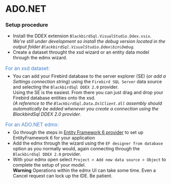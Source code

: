 # ADO.NET

### Setup procedure

* Install the DDEX extension `BlackbirdSql.VisualStudio.Ddex.vsix`. </br>*We're still under development so install the debug version located in the output folder `BlackbirdSql.VisualStudio.Ddex\bin\Debug`.*
* Create a dataset throught the xsd wizard or an entity data model through the edmx wizard.
<p style="font-size:1.1em;color:#4080d0;margin-bottom:-8px">For an xsd dataset:</p>

* You can add your Firebird database to the server explorer (SE) (*or add a Settings connection string*) using the `Firebird SQL Server` data source and selecting the `BlackbirdSql DDEX 2.0` provider.</br>Using the SE is the easiest. From there you can just drag and drop your Firebird database entities onto the xsd.</br>
*(A reference to the `BlackbirdSql.Data.DslClient.dll` assembly should automatically be added whenever you create a connection using the BlackbirdSql DDEX 2.0 provider.*
<p style="font-size:1.1em;color:#4080d0;margin-bottom:-8px">For an ADO.NET edmx:</p>

* Go through the steps in [Entity Framework 6 provider](entity-framework-6.md) to set up EntityFramework 6 for your application
* Add the edmx through the wizard using the `EF designer from database` option as you normally would, again connecting through the `BlackbirdSql DDEX 2.0` provider.
* With your edmx open select `Project > Add new data source > Object` to complete the setup of your model.</br>
__Warning__ Operations within the edmx UI can take some time. Even a Cancel request can lock up the IDE. Be patient.
